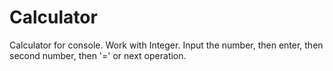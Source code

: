 # Calculator
Calculator for console. 
Work with Integer.
Input the number, then enter, then second number, then '=' or next operation.
